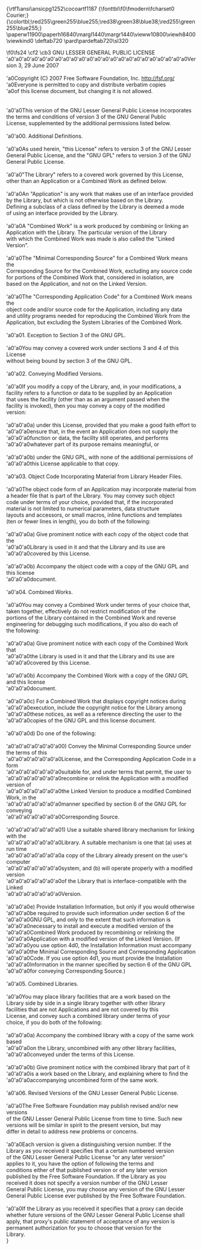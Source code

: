 {\rtf1\ansi\ansicpg1252\cocoartf1187
{\fonttbl\f0\fmodern\fcharset0 Courier;}
{\colortbl;\red255\green255\blue255;\red38\green38\blue38;\red255\green255\blue255;}
\paperw11900\paperh16840\margl1440\margr1440\vieww10800\viewh8400\viewkind0
\deftab720
\pard\pardeftab720\sl320

\f0\fs24 \cf2 \cb3 GNU LESSER GENERAL PUBLIC LICENSE\
\'a0\'a0\'a0\'a0\'a0\'a0\'a0\'a0\'a0\'a0\'a0\'a0\'a0\'a0\'a0\'a0\'a0\'a0\'a0\'a0\'a0\'a0\'a0Version 3, 29 June 2007\
\
\'a0Copyright (C) 2007 Free Software Foundation, Inc. <http://fsf.org/>\
\'a0Everyone is permitted to copy and distribute verbatim copies\
\'a0of this license document, but changing it is not allowed.\
\
\
\'a0\'a0This version of the GNU Lesser General Public License incorporates\
the terms and conditions of version 3 of the GNU General Public\
License, supplemented by the additional permissions listed below.\
\
\'a0\'a00. Additional Definitions. \
\
\'a0\'a0As used herein, "this License" refers to version 3 of the GNU Lesser\
General Public License, and the "GNU GPL" refers to version 3 of the GNU\
General Public License.\
\
\'a0\'a0"The Library" refers to a covered work governed by this License,\
other than an Application or a Combined Work as defined below.\
\
\'a0\'a0An "Application" is any work that makes use of an interface provided\
by the Library, but which is not otherwise based on the Library.\
Defining a subclass of a class defined by the Library is deemed a mode\
of using an interface provided by the Library.\
\
\'a0\'a0A "Combined Work" is a work produced by combining or linking an\
Application with the Library.  The particular version of the Library\
with which the Combined Work was made is also called the "Linked\
Version".\
\
\'a0\'a0The "Minimal Corresponding Source" for a Combined Work means the\
Corresponding Source for the Combined Work, excluding any source code\
for portions of the Combined Work that, considered in isolation, are\
based on the Application, and not on the Linked Version.\
\
\'a0\'a0The "Corresponding Application Code" for a Combined Work means the\
object code and/or source code for the Application, including any data\
and utility programs needed for reproducing the Combined Work from the\
Application, but excluding the System Libraries of the Combined Work.\
\
\'a0\'a01. Exception to Section 3 of the GNU GPL.\
\
\'a0\'a0You may convey a covered work under sections 3 and 4 of this License\
without being bound by section 3 of the GNU GPL.\
\
\'a0\'a02. Conveying Modified Versions.\
\
\'a0\'a0If you modify a copy of the Library, and, in your modifications, a\
facility refers to a function or data to be supplied by an Application\
that uses the facility (other than as an argument passed when the\
facility is invoked), then you may convey a copy of the modified\
version:\
\
\'a0\'a0\'a0a) under this License, provided that you make a good faith effort to\
\'a0\'a0\'a0ensure that, in the event an Application does not supply the\
\'a0\'a0\'a0function or data, the facility still operates, and performs\
\'a0\'a0\'a0whatever part of its purpose remains meaningful, or\
\
\'a0\'a0\'a0b) under the GNU GPL, with none of the additional permissions of\
\'a0\'a0\'a0this License applicable to that copy.\
\
\'a0\'a03. Object Code Incorporating Material from Library Header Files.\
\
\'a0\'a0The object code form of an Application may incorporate material from\
a header file that is part of the Library.  You may convey such object\
code under terms of your choice, provided that, if the incorporated\
material is not limited to numerical parameters, data structure\
layouts and accessors, or small macros, inline functions and templates\
(ten or fewer lines in length), you do both of the following:\
\
\'a0\'a0\'a0a) Give prominent notice with each copy of the object code that the\
\'a0\'a0\'a0Library is used in it and that the Library and its use are\
\'a0\'a0\'a0covered by this License.\
\
\'a0\'a0\'a0b) Accompany the object code with a copy of the GNU GPL and this license\
\'a0\'a0\'a0document.\
\
\'a0\'a04. Combined Works.\
\
\'a0\'a0You may convey a Combined Work under terms of your choice that,\
taken together, effectively do not restrict modification of the\
portions of the Library contained in the Combined Work and reverse\
engineering for debugging such modifications, if you also do each of\
the following:\
\
\'a0\'a0\'a0a) Give prominent notice with each copy of the Combined Work that\
\'a0\'a0\'a0the Library is used in it and that the Library and its use are\
\'a0\'a0\'a0covered by this License.\
\
\'a0\'a0\'a0b) Accompany the Combined Work with a copy of the GNU GPL and this license\
\'a0\'a0\'a0document.\
\
\'a0\'a0\'a0c) For a Combined Work that displays copyright notices during\
\'a0\'a0\'a0execution, include the copyright notice for the Library among\
\'a0\'a0\'a0these notices, as well as a reference directing the user to the\
\'a0\'a0\'a0copies of the GNU GPL and this license document.\
\
\'a0\'a0\'a0d) Do one of the following:\
\
\'a0\'a0\'a0\'a0\'a0\'a0\'a00) Convey the Minimal Corresponding Source under the terms of this\
\'a0\'a0\'a0\'a0\'a0\'a0\'a0License, and the Corresponding Application Code in a form\
\'a0\'a0\'a0\'a0\'a0\'a0\'a0suitable for, and under terms that permit, the user to\
\'a0\'a0\'a0\'a0\'a0\'a0\'a0recombine or relink the Application with a modified version of\
\'a0\'a0\'a0\'a0\'a0\'a0\'a0the Linked Version to produce a modified Combined Work, in the\
\'a0\'a0\'a0\'a0\'a0\'a0\'a0manner specified by section 6 of the GNU GPL for conveying\
\'a0\'a0\'a0\'a0\'a0\'a0\'a0Corresponding Source.\
\
\'a0\'a0\'a0\'a0\'a0\'a0\'a01) Use a suitable shared library mechanism for linking with the\
\'a0\'a0\'a0\'a0\'a0\'a0\'a0Library.  A suitable mechanism is one that (a) uses at run time\
\'a0\'a0\'a0\'a0\'a0\'a0\'a0a copy of the Library already present on the user's computer\
\'a0\'a0\'a0\'a0\'a0\'a0\'a0system, and (b) will operate properly with a modified version\
\'a0\'a0\'a0\'a0\'a0\'a0\'a0of the Library that is interface-compatible with the Linked\
\'a0\'a0\'a0\'a0\'a0\'a0\'a0Version. \
\
\'a0\'a0\'a0e) Provide Installation Information, but only if you would otherwise\
\'a0\'a0\'a0be required to provide such information under section 6 of the\
\'a0\'a0\'a0GNU GPL, and only to the extent that such information is\
\'a0\'a0\'a0necessary to install and execute a modified version of the\
\'a0\'a0\'a0Combined Work produced by recombining or relinking the\
\'a0\'a0\'a0Application with a modified version of the Linked Version. (If\
\'a0\'a0\'a0you use option 4d0, the Installation Information must accompany\
\'a0\'a0\'a0the Minimal Corresponding Source and Corresponding Application\
\'a0\'a0\'a0Code. If you use option 4d1, you must provide the Installation\
\'a0\'a0\'a0Information in the manner specified by section 6 of the GNU GPL\
\'a0\'a0\'a0for conveying Corresponding Source.)\
\
\'a0\'a05. Combined Libraries.\
\
\'a0\'a0You may place library facilities that are a work based on the\
Library side by side in a single library together with other library\
facilities that are not Applications and are not covered by this\
License, and convey such a combined library under terms of your\
choice, if you do both of the following:\
\
\'a0\'a0\'a0a) Accompany the combined library with a copy of the same work based\
\'a0\'a0\'a0on the Library, uncombined with any other library facilities,\
\'a0\'a0\'a0conveyed under the terms of this License.\
\
\'a0\'a0\'a0b) Give prominent notice with the combined library that part of it\
\'a0\'a0\'a0is a work based on the Library, and explaining where to find the\
\'a0\'a0\'a0accompanying uncombined form of the same work.\
\
\'a0\'a06. Revised Versions of the GNU Lesser General Public License.\
\
\'a0\'a0The Free Software Foundation may publish revised and/or new versions\
of the GNU Lesser General Public License from time to time. Such new\
versions will be similar in spirit to the present version, but may\
differ in detail to address new problems or concerns.\
\
\'a0\'a0Each version is given a distinguishing version number. If the\
Library as you received it specifies that a certain numbered version\
of the GNU Lesser General Public License "or any later version"\
applies to it, you have the option of following the terms and\
conditions either of that published version or of any later version\
published by the Free Software Foundation. If the Library as you\
received it does not specify a version number of the GNU Lesser\
General Public License, you may choose any version of the GNU Lesser\
General Public License ever published by the Free Software Foundation.\
\
\'a0\'a0If the Library as you received it specifies that a proxy can decide\
whether future versions of the GNU Lesser General Public License shall\
apply, that proxy's public statement of acceptance of any version is\
permanent authorization for you to choose that version for the\
Library.\
}